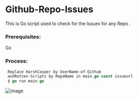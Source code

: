 # Github-Repo-Issues  
This is Go script used to check for the Issues for any Repo .

### Prerequisites:  
Go

### Process:
 ```go
  Replace HarshCasper by UserName-of-Github
  andRotten-Scripts by RepoName in main.go const issueurl 
  $ go run main.go
  ``` 

![image](https://github.com/Sanketwable/Rotten-Scripts/Github-Repo-Issues/terminal.png)
